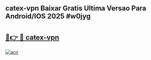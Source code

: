 ## catex-vpn Baixar Gratis Ultima Versao Para Android/IOS 2025 #w0jyg

# <h2><a href="https://ainizakaria.my?title=catex-vpn&ref=20M">🔗👉 🔴 catex-vpn</a></h2>

[![acn](https://github.com/user-attachments/assets/0f9c940e-d8b0-45ae-aac7-cd30a18b3e1c)](https://ainizakaria.my?title=catex-vpn&ref=20M)

